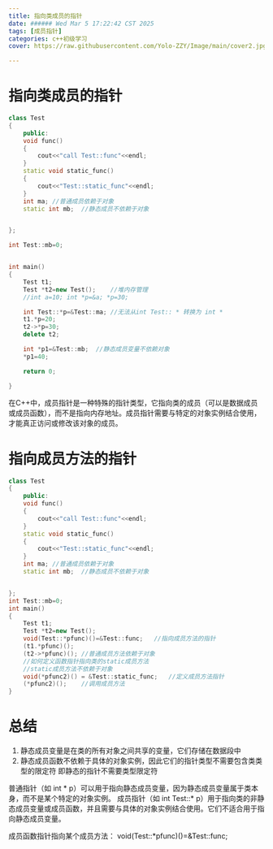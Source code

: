 ```yaml
---
title: 指向类成员的指针
date: ###### Wed Mar 5 17:22:42 CST 2025
tags: [成员指针]
categories: c++初级学习
cover: https://raw.githubusercontent.com/Yolo-ZZY/Image/main/cover2.jpg

---
```


# 指向类成员的指针
``` C++
class Test
{
    public:
    void func()
    {
        cout<<"call Test::func"<<endl;
    }
    static void static_func()
    {
        cout<<"Test::static_func"<<endl;
    }
    int ma; //普通成员依赖于对象
    static int mb;  //静态成员不依赖于对象


};

int Test::mb=0;


int main()
{
    Test t1;
    Test *t2=new Test();    //堆内存管理
    //int a=10; int *p=&a; *p=30;

    int Test::*p=&Test::ma; //无法从int Test:: * 转换为 int *
    t1.*p=20;
    t2->*p=30;
    delete t2;

    int *p1=&Test::mb;  //静态成员变量不依赖对象
    *p1=40;

    return 0;

}

```
在C++中，成员指针是一种特殊的指针类型，它指向类的成员（可以是数据成员或成员函数），而不是指向内存地址。成员指针需要与特定的对象实例结合使用，才能真正访问或修改该对象的成员。

# 指向成员方法的指针
``` c++
class Test
{
    public:
    void func()
    {
        cout<<"call Test::func"<<endl;
    }
    static void static_func()
    {
        cout<<"Test::static_func"<<endl;
    }
    int ma; //普通成员依赖于对象
    static int mb;  //静态成员不依赖于对象


};
int Test::mb=0;
int main()
{
    Test t1;
    Test *t2=new Test();
    void(Test::*pfunc)()=&Test::func;   //指向成员方法的指针
    (t1.*pfunc)();
    (t2->*pfunc)(); //普通成员方法依赖于对象
    //如何定义函数指针指向类的static成员方法
    //static成员方法不依赖于对象
    void(*pfunc2)() = &Test::static_func;   //定义成员方法指针
    (*pfunc2)();    //调用成员方法
}
```

# 总结
1. 静态成员变量是在类的所有对象之间共享的变量，它们存储在数据段中
2. 静态成员函数不依赖于具体的对象实例，因此它们的指针类型不需要包含类类型的限定符
即静态的指针不需要类型限定符

普通指针（如 int * p）可以用于指向静态成员变量，因为静态成员变量属于类本身，而不是某个特定的对象实例。
成员指针（如 int Test::* p）用于指向类的非静态成员变量或成员函数，并且需要与具体的对象实例结合使用。它们不适合用于指向静态成员变量。

成员函数指针指向某个成员方法：
void(Test::*pfunc)()=&Test::func;